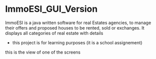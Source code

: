 # ImmoESI_GUI_Version

ImmoESI is a java written software for real Estates agencies,
to manage their offers and proposed houses to be rented, 
sold or exchanges. It displays all categories of real estate with details
- this project is for learning purposes (it is a school assignement)

this is the view of one of the screens
[](images/dashboard.png)
